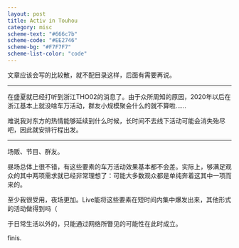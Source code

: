 ```yaml
---
layout: post
title: Activ in Touhou
category: misc
scheme-text: "#666c7b"
scheme-code: "#EE2746"
scheme-bg: "#F7F7F7"
scheme-list-color: "code"
---
```



文章应该会写的比较散，就不配目录这样，后面有需要再说。

***
在盛夏就已经打听到浙江THO02的消息了。由于众所周知的原因，2020年以后在浙江基本上就没啥车万活动，群友小规模聚会什么的就不算啦……

难说我对东方的热情能够延续到什么时候，长时间不去线下活动可能会消失殆尽吧，因此就安排行程出发。

***

场贩、节目、群友。

昼场总体上很不错，有这些要素的车万活动效果基本都不会差。实际上，够满足观众的其中两项需求就已经非常理想了：可能大多数观众都是单纯奔着这其中一项而来的。

至少我很受用，夜场更加。Live能将这些要素在短时间内集中爆发出来，其他形式的活动做得到吗（

于日常生活以外的，只能通过网络所瞥见的可能性在此时成立。

finis.